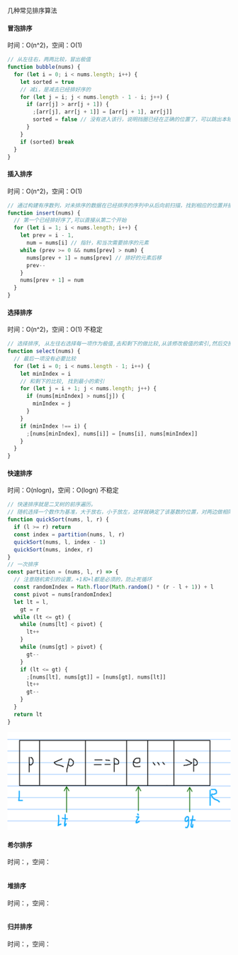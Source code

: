 几种常见排序算法

#### 冒泡排序

时间：O(n^2)，空间：O(1)

```js
// 从左往右，两两比较，冒出极值
function bubble(nums) {
  for (let i = 0; i < nums.length; i++) {
    let sorted = true
    // 减i，是减去已经排好序的
    for (let j = i; j < nums.length - 1 - i; j++) {
      if (arr[j] > arr[j + 1]) {
        ;[arr[j], arr[j + 1]] = [arr[j + 1], arr[j]]
        sorted = false // 没有进入该行，说明挡圈已经在正确的位置了，可以跳出本轮循环
      }
    }
    if (sorted) break
  }
}
```

#### 插入排序

时间：O(n^2)，空间：O(1)

```js
// 通过构建有序数列，对未排序的数据在已经排序的序列中从后向前扫描，找到相应的位置并插入
function insert(nums) {
  // 第一个已经排好序了,可以直接从第二个开始
  for (let i = 1; i < nums.length; i++) {
    let prev = i - 1,
      num = nums[i] // 指针，和当次需要排序的元素
    while (prev >= 0 && nums[prev] > num) {
      nums[prev + 1] = nums[prev] // 排好的元素后移
      prev--
    }
    nums[prev + 1] = num
  }
}
```

#### 选择排序

时间：O(n^2)，空间：O(1) 不稳定

```js
// 选择排序, 从左往右选择每一项作为极值,去和剩下的做比较,从该修改极值的索引,然后交换
function select(nums) {
  // 最后一项没有必要比较
  for (let i = 0; i < nums.length - 1; i++) {
    let minIndex = i
    // 和剩下的比较, 找到最小的索引
    for (let j = i + 1; j < nums.length; j++) {
      if (nums[minIndex] > nums[j]) {
        minIndex = j
      }
    }
    if (minIndex !== i) {
      ;[nums[minIndex], nums[i]] = [nums[i], nums[minIndex]]
    }
  }
}
```

#### 快速排序

时间：O(nlogn)，空间：O(logn) 不稳定

```js
// 快速排序就是二叉树的前序遍历。
// 随机选择一个数作为基准，大于放右，小于放左，这样就确定了该基数的位置，对两边做相同的操作
function quickSort(nums, l, r) {
  if (l >= r) return
  const index = partition(nums, l, r)
  quickSort(nums, l, index - 1)
  quickSort(nums, index, r)
}
// 一次排序
const partition = (nums, l, r) => {
  // 注意随机索引的设置，+1和+l都是必须的，防止死循环
  const randomIndex = Math.floor(Math.random() * (r - l + 1)) + l
  const pivot = nums[randomIndex]
  let lt = l,
    gt = r
  while (lt <= gt) {
    while (nums[lt] < pivot) {
      lt++
    }
    while (nums[gt] > pivot) {
      gt--
    }
    if (lt <= gt) {
      ;[nums[lt], nums[gt]] = [nums[gt], nums[lt]]
      lt++
      gt--
    }
  }
  return lt
}
```

![常见排序算法-2022-05-17](https://raw.githubusercontent.com/yokiizx/picgo/main/images/%E5%B8%B8%E8%A7%81%E6%8E%92%E5%BA%8F%E7%AE%97%E6%B3%95-2022-05-17.png)

#### 希尔排序

时间：，空间：

```js

```

#### 堆排序

时间：，空间：

```js

```

#### 归并排序

时间：，空间：

```js

```
